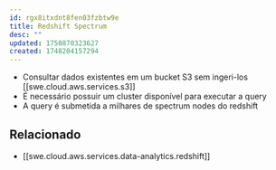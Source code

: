 ```yaml
---
id: rgx8itxdnt8fen03fzbtw9e
title: Redshift Spectrum
desc: ""
updated: 1750870323627
created: 1748204157294
---
```


- Consultar dados existentes em um bucket S3 sem ingeri-los [[swe.cloud.aws.services.s3]]
- É necessário possuir um cluster disponível para executar a query
- A query é submetida a milhares de spectrum nodes do redshift

## Relacionado

- [[swe.cloud.aws.services.data-analytics.redshift]]
